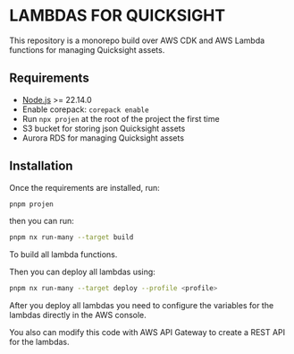 # LAMBDAS FOR QUICKSIGHT

This repository is a monorepo build over AWS CDK and AWS Lambda functions for managing Quicksight assets.

## Requirements

- [Node.js](https://nodejs.org/en/) >= 22.14.0
- Enable corepack: `corepack enable`
- Run `npx projen` at the root of the project the first time
- S3 bucket for storing json Quicksight assets
- Aurora RDS for managing Quicksight assets

## Installation

Once the requirements are installed, run:

```bash
pnpm projen
```

then you can run:

```bash
pnpm nx run-many --target build
```

To build all lambda functions.

Then you can deploy all lambdas using:

```bash
pnpm nx run-many --target deploy --profile <profile>
```

After you deploy all lambdas you need to configure the variables for the lambdas directly in the AWS console.

You also can modify this code with AWS API Gateway to create a REST API for the lambdas.
